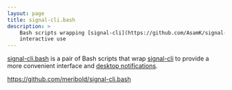 ```yaml
---
layout: page
title: signal-cli.bash
description: >
    Bash scripts wrapping [signal-cli](https://github.com/AsamK/signal-cli) for convenient
    interactive use
---
```


[signal-cli.bash][github] is a pair of Bash scripts that wrap [signal-cli][] to provide a
more convenient interface and [desktop notifications][].

<https://github.com/meribold/signal-cli.bash>

[github]:https://github.com/meribold/signal-cli.bash
[signal-cli]: https://github.com/AsamK/signal-cli
[desktop notifications]: https://wiki.archlinux.org/index.php/Desktop_notifications

<!-- vim: set tw=90 sts=-1 sw=4 et spell: -->
